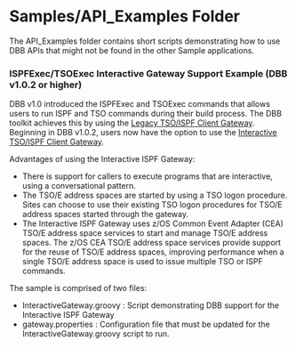 # Samples/API_Examples Folder
The API_Examples folder contains short scripts demonstrating how to use DBB APIs that might not be found in the other Sample applications. 

### ISPFExec/TSOExec Interactive Gateway Support Example (DBB v1.0.2 or higher)
DBB v1.0 introduced the ISPFExec and TSOExec commands that allows users to run ISPF and TSO commands during their build process.  The DBB toolkit achieves this by using the [Legacy TSO/ISPF Client Gateway](https://www.ibm.com/support/knowledgecenter/en/SSLTBW_2.3.0/com.ibm.zos.v2r3.f54pc00/isppctsoclit.htm).  Beginning in DBB v1.0.2, users now have the option to use the [Interactive TSO/ISPF Client Gateway](https://www.ibm.com/support/knowledgecenter/en/SSLTBW_2.3.0/com.ibm.zos.v2r3.f54pc00/isppccea.htm).

Advantages of using the Interactive ISPF Gateway:
* There is support for callers to execute programs that are interactive, using a conversational pattern.
* The TSO/E address spaces are started by using a TSO logon procedure. Sites can choose to use their existing TSO logon procedures for TSO/E address spaces started through the gateway.
* The Interactive ISPF Gateway uses z/OS Common Event Adapter (CEA) TSO/E address space services to start and manage TSO/E address spaces. The z/OS CEA TSO/E address space services provide support for the reuse of TSO/E address spaces, improving performance when a single TSO/E address space is used to issue multiple TSO or ISPF commands.


The sample is comprised of two files:
* InteractiveGateway.groovy : Script demonstrating DBB support for the Interactive ISPF Gateway
* gateway.properties : Configuration file that must be updated for the InteractiveGateway.groovy script to run.




